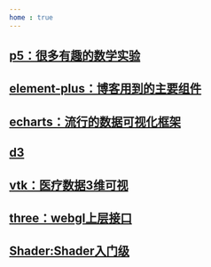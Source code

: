 ```yaml
---
home : true
---
```

## [p5：很多有趣的数学实验](./mindExpand/p5-start.md)
## [element-plus：博客用到的主要组件](./elementPlus/README.md)
## [echarts：流行的数据可视化框架](./dataVisualization/README.md)
## [d3](./dataVisualization/README.md)
## [vtk：医疗数据3维可视](./mindExpand/vtk.md)
## [three：webgl上层接口](./mindExpand/three.md)
## [Shader:Shader入门级](./Shader/README.md)

<ClientOnly>
<home></home>
</ClientOnly>